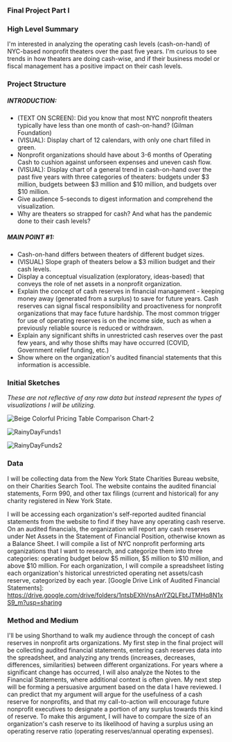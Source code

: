 ### Final Project Part I

### High Level Summary
I'm interested in analyzing the operating cash levels (cash-on-hand) of NYC-based nonprofit theaters over the past five years. I'm curious to see trends in how theaters are doing cash-wise, and if their business model or fiscal management has a positive impact on their cash levels. 

### Project Structure
##### INTRODUCTION:
- (TEXT ON SCREEN): Did you know that most NYC nonprofit theaters typically have less than one month of cash-on-hand? (Gilman Foundation)
- (VISUAL): Display chart of 12 calendars, with only one chart filled in green. 
- Nonprofit organizations should have about 3-6 months of Operating Cash to cushion against unforseen expenses and uneven cash flow.
- (VISUAL): Display chart of a general trend in cash-on-hand over the past five years with three categories of theaters: budgets under $3 million, budgets between $3 million and $10 million, and budgets over $10 million.
- Give audience 5-seconds to digest information and comprehend the visualization.
- Why are theaters so strapped for cash? And what has the pandemic done to their cash levels? 

##### MAIN POINT #1:
- Cash-on-hand differs between theaters of different budget sizes. 
- (VISUAL) Slope graph of theaters below a $3 million budget and their cash levels. 
- Display a conceptual visualization (exploratory, ideas-based) that conveys the role of net assets in a nonprofit organization. 
- Explain the concept of cash reserves in financial management - keeping money away (generated from a surplus) to save for future years. Cash reserves can signal fiscal responsibility and proactiveness for nonprofit organizations that may face future hardship. The most common trigger for use of operating reserves is on the income side, such as when a previously reliable source is reduced or withdrawn.
- Explain any significant shifts in unrestricted cash reserves over the past few years, and why those shifts may have occurred (COVID, Government relief funding, etc.)
- Show where on the organization's audited financial statements that this information is accessible.

### Initial Sketches
*These are not reflective of any raw data but instead represent the types of visualizations I will be utilizing.*

![Beige Colorful Pricing Table Comparison Chart-2](https://user-images.githubusercontent.com/112351182/192643761-acf55bd5-c103-45a6-b7dc-b7153aa68d43.png)

![RainyDayFunds1](https://user-images.githubusercontent.com/112351182/192176697-6a47f158-8388-465a-b6a0-5e1686548a2d.jpg)

![RainyDayFunds2](https://user-images.githubusercontent.com/112351182/192176733-78ce8845-4dfa-4a8f-9afb-b3d89e928e7f.jpg)

### Data
I will be collecting data from the New York State Charities Bureau website, on their Charities Search Tool. The website contains the audited financial statements, Form 990, and other tax filings (current and historical) for any charity registered in New York State. 

I will be accessing each organization's self-reported audited financial statements from the website to find if they have any operating cash reserve. On an audited financials, the organization will report any cash reserves under Net Assets in the Statement of Financial Position, otherwise known as a Balance Sheet. I will compile a list of NYC nonprofit performing arts organizations that I want to research, and categorize them into three categories: operating budget below $5 million, $5 million to $10 million, and above $10 million. For each organization, I will compile a spreadsheet listing each organization's historical unrestricted operating net assets/cash reserve, categorized by each year. 
[Google Drive Link of Audited Financial Statements]: <https://drive.google.com/drive/folders/1ntsbEXhVnsAnYZQLFbtJTMHq8N1xS9_m?usp=sharing>

### Method and Medium
I'll be using Shorthand to walk my audience through the concept of cash reserves in nonprofit arts organizations. 
My first step in the final project will be collecting audited financial statements, entering cash reserves data into the spreadsheet, and analyzing any trends (increases, decreases, differences, similarities) between different organizations. For years where a significant change has occurred, I will also analyze the Notes to the Financial Statements, where additional context is often given. 
My next step will be forming a persuasive argument based on the data I have reviewed. I can predict that my argument will argue for the usefulness of a cash reserve for nonprofits, and that my call-to-action will encourage future nonprofit executives to designate a portion of any surplus towards this kind of reserve. To make this argument, I will have to compare the size of an organization's cash reserve to its likelihood of having a surplus using an operating reserve ratio (operating reserves/annual operating expenses). 
